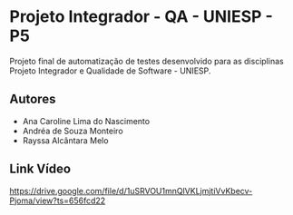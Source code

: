 # Projeto Integrador - QA - UNIESP - P5
Projeto final de automatização de testes desenvolvido para as disciplinas Projeto Integrador e Qualidade de Software - UNIESP.

## Autores
- Ana Caroline Lima do Nascimento
- Andréa de Souza Monteiro
- Rayssa Alcântara Melo

## Link Vídeo
https://drive.google.com/file/d/1uSRVOU1mnQlVKLjmjtiVvKbecv-Pjoma/view?ts=656fcd22
